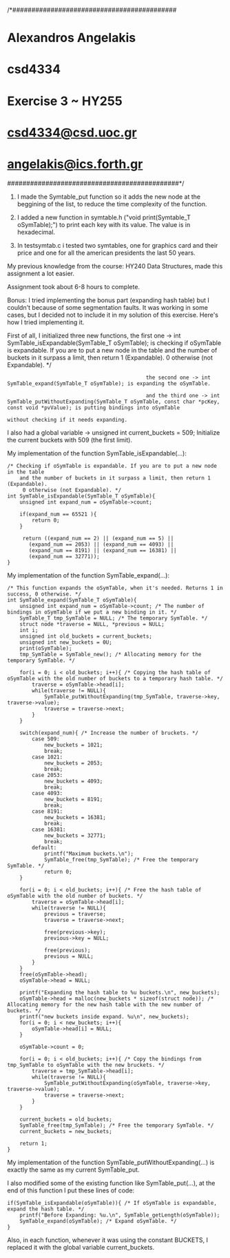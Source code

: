 /*###########################################
# Alexandros Angelakis                      #
# csd4334                                   #
# Exercise 3 ~ HY255                        #
# csd4334@csd.uoc.gr                        #
# angelakis@ics.forth.gr                    #
#############################################*/


1) I made the Symtable_put function so it adds the new node at the beggining of the list, to reduce the time complexity of the function.

2) I added a new function in symtable.h ("void print(Symtable_T oSymTable);") to print each key with its value. The value is in hexadecimal.

3) In testsymtab.c i tested two symtables, one for graphics card and their price and one for all the american presidents the last 50 years.

My previous knowledge from the course: HY240 Data Structures, made this assignment a lot easier.

Assignment took about 6-8 hours to complete.

Bonus: I tried implementing the bonus part (expanding hash table) but I couldn't because of some segmentation faults.
       It was working in some cases, but I decided not to include it in my solution of this exercise.
       Here's how I tried implementing it.

First of all, I initialized three new functions, the first one -> int SymTable_isExpandable(SymTable_T oSymTable); is checking if oSymTable is expandable. If you are to put a new node in the table
                                                                  and the number of buckets in it surpass a limit, then return 1 (Expandable). 0 otherwise (not Expandable). */

                                                 the second one -> int SymTable_expand(SymTable_T oSymTable); is expanding the oSymTable.

                                                 and the third one -> int SymTable_putWithoutExpanding(SymTable_T oSymTable, const char *pcKey, const void *pvValue); is putting bindings into oSymTable
                                                                      without checking if it needs expanding.

I also had a global variable -> unsigned int current_buckets = 509;  Initialize the current buckets with 509 (the first limit).


My implementation of the function SymTable_isExpandable(...):

    /* Checking if oSymTable is expandable. If you are to put a new node in the table
        and the number of buckets in it surpass a limit, then return 1 (Expandable).
         0 otherwise (not Expandable). */
    int SymTable_isExpandable(SymTable_T oSymTable){
        unsigned int expand_num = oSymTable->count;

        if(expand_num == 65521 ){
            return 0;
        }

         return ((expand_num == 2) || (expand_num == 5) ||
           (expand_num == 2053) || (expand_num == 4093) ||
           (expand_num == 8191) || (expand_num == 16381) ||
           (expand_num == 32771));
    }


My implementation of the function SymTable_expand(...):

    /* This function expands the oSymTable, when it's needed. Returns 1 in success, 0 otherwise. */
    int SymTable_expand(SymTable_T oSymTable){
        unsigned int expand_num = oSymTable->count; /* The number of bindings in oSymTable if we put a new binding in it. */
        SymTable_T tmp_SymTable = NULL; /* The temporary SymTable. */
        struct node *traverse = NULL, *previous = NULL;
        int i;
        unsigned int old_buckets = current_buckets;
        unsigned int new_buckets = 0U;
        print(oSymTable);
        tmp_SymTable = SymTable_new(); /* Allocating memory for the temporary SymTable. */

        for(i = 0; i < old_buckets; i++){ /* Copying the hash table of oSymTable with the old number of buckets to a temporary hash table. */
            traverse = oSymTable->head[i];
            while(traverse != NULL){
                SymTable_putWithoutExpanding(tmp_SymTable, traverse->key, traverse->value);
                traverse = traverse->next;
            }
        }

        switch(expand_num){ /* Increase the number of bruckets. */
            case 509: 
                new_buckets = 1021;
                break;
            case 1021:
                new_buckets = 2053;
                break;
            case 2053:
                new_buckets = 4093;
                break;
            case 4093:
                new_buckets = 8191;
                break;
            case 8191:
                new_buckets = 16381;
                break;
            case 16381:
                new_buckets = 32771;
                break;
            default:
                printf("Maximum buckets.\n");
                SymTable_free(tmp_SymTable); /* Free the temporary SymTable. */
                return 0;
        }

        for(i = 0; i < old_buckets; i++){ /* Free the hash table of oSymTable with the old number of buckets. */
            traverse = oSymTable->head[i];
            while(traverse != NULL){
                previous = traverse;
                traverse = traverse->next;

                free(previous->key);
                previous->key = NULL;

                free(previous);
                previous = NULL;
            }
        }
        free(oSymTable->head);
        oSymTable->head = NULL;

        printf("Expanding the hash table to %u buckets.\n", new_buckets);
        oSymTable->head = malloc(new_buckets * sizeof(struct node)); /* Allocating memory for the new hash table with the new number of buckets. */
        printf("new buckets inside expand. %u\n", new_buckets);
        for(i = 0; i < new_buckets; i++){
            oSymTable->head[i] = NULL;
        }

        oSymTable->count = 0;

        for(i = 0; i < old_buckets; i++){ /* Copy the bindings from tmp_SymTable to oSymTable with the new bruckets. */
            traverse = tmp_SymTable->head[i];
            while(traverse != NULL){
                SymTable_putWithoutExpanding(oSymTable, traverse->key, traverse->value);
                traverse = traverse->next;
            }
        }

        current_buckets = old_buckets; 
        SymTable_free(tmp_SymTable); /* Free the temporary SymTable. */
        current_buckets = new_buckets;

        return 1;
    }


My implementation of the function SymTable_putWithoutExpanding(...) is exactly the same as my current SymTable_put.

I also modified some of the existing function like SymTable_put(...), at the end of this function I 
put these lines of code: 
 
    if(SymTable_isExpandable(oSymTable)){ /* If oSymTable is expandable, expand the hash table. */
        printf("Before Expanding: %u.\n", SymTable_getLength(oSymTable));
        SymTable_expand(oSymTable); /* Expand oSymTable. */
    }

Also, in each function, whenever it was using the constant BUCKETS, I replaced it with the global variable current_buckets.
